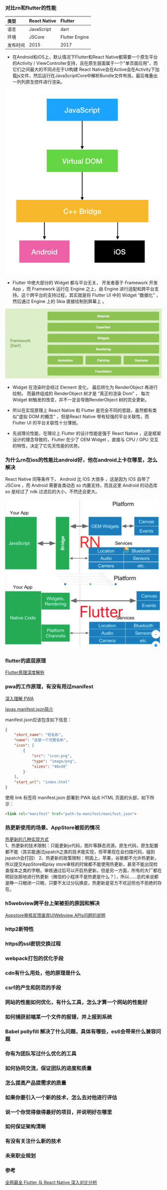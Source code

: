 ### 对比rn和flutter的性能

| 类型 | React Native | Flutter |
| :--- | :--- | :--- |
| 语言 | JavaScript | dart |
| 环境 | JSCore | Flutter Engine |
| 发布时间 | 2015 | 2017 |

- 在Android和iOS上，默认情况下Flutter和React Native都需要一个原生平台的Activity / ViewController支持，且在原生层面属于一个"单页面应用"，而它们之间最大的不同点在于UI构建
React Native会在Active会在Activity下加载js文件，然后运行在JavaScriptCore中解析Bundle文件布局，最后堆叠出一列列原生控件进行渲染。  
<img src="./img/rn@2x.png"/>

- Flutter 中绝大部分的 Widget 都与平台无关， 开发者基于 Framework 开发 App ，而 Framework 运行在 Engine 之上，由 Engine 进行适配和跨平台支持。这个跨平台的支持过程，其实就是将 Flutter UI 中的 Widget “数据化” ，然后通过 Engine 上的 Skia 直接绘制到屏幕上 。

<img src="./img/flutter.png"/>

- Widget 在渲染时会经过 Element 变化， 最后转化为 RenderObject 再进行绘制， 而最终组成的 RenderObject 树才是 “真正的渲染 Dom” ， 每次 Widget 树触发的改变，并不一定会导致RenderObject  树的完全更新。
- 所以在实现原理上 React Native 和 Flutter 是完全不同的思路，虽然都有类似“虚拟 DOM 的概念” ，但是React Native 带有较强的平台关联性，而 Flutter UI 的平台关联性十分薄弱。

- 先说理论性能，在理论上 Flutter 的设计性能是强于 React Native ，这是框架设计的理念导致的，Flutter 在少了 OEM Widget ，直接与 CPU / GPU 交互的特性，决定了它先天性能的优势。

### 为什么rn在ios的性能比android好，他在android上卡在哪里，怎么解决

React Native 同等条件下， Android 比 IOS 大很多 ，这是因为 IOS 自带了 JSCore ，而 Android 需要各类动态 so 内置支持，而且这里 Android 的动态库 so 是经过了 ndk 过滤后的大小，不然还会更大。

<img src="./img/rn_flutter.png"/>

### flutter的底层原理

[Flutter原理深度解析](https://juejin.im/post/5d71d2f2518825103e545bdc)

### pwa的工作原理，有没有用过manifest

[深入理解 PWA](https://juejin.im/post/5c07493951882516cd70d213)

[lavas,manifest.json简介](https://lavas.baidu.com/pwa/engage-retain-users/add-to-home-screen/introduction)

manifest.json应该包含如下信息：
```json
{
    "short_name": "短名称",
    "name": "这是一个完整名称",
    "icon": [
        {
            "src": "icon.png",
            "type": "image/png",
            "sizes": "48x48"
        }
    ],
    "start_url": "index.html"
}
```

使用 link 标签将 manifest.json 部署到 PWA 站点 HTML 页面的头部，如下所示：

```html
<link rel="manifest" href="path-to-manifest/manifest.json">
```

### 热更新使用的场景、AppStore被拒的情况
[热更新的几种实现方式](https://www.jianshu.com/p/3bd95bd5c61b)  
1、热更新的技术限制：只能更新js代码，图片等静态资源。原生代码，原生配置都不能（其实能通过jspatch之类的技术能实现，但苹果现在会扫描代码，碰到jspatch会打回）
2、热更新的政策限制：明面上，苹果，谷歌都不允许热更新，所以提交AppStore和play store审核的时候都不能使用热更新，甚至不能出现检查版本之类的字眼。审核通过后可以开启热更新。但是另一方面，所有的大厂都在明目张胆地进行热更新（微信的小程序不是热更是什么？），所以……总的来说都是睁一只眼闭一只眼，只要不太过分玩换皮，热更新是官方不欢迎但也不拒绝的存在。

### h5webview跨平台上架被拒的原因和解决

[Appstore审核反馈废弃UIWebview APIs问题的说明](https://ask.dcloud.net.cn/article/36348)

### http2新特性

### https的ssl密钥交换过程

### webpack打包的优化手段

### cdn有什么用处，他的原理是什么

### csrf的产生和防范的手段

### 网站的性能如何优化，有什么工具，怎么才算一个网站的性能好

### 如何捕获前端某一个文件的报错，并上报到系统

### Babel pollyfill 解决了什么问题，具体有哪些，es6会带来什么兼容问题

### 你有为团队写过什么优化的工具

### 如何协同交流，保证团队的进度和质量

### 怎么提高产品提需求的质量

### 如果你要引入一个新的技术，怎么去对他进行评估

### 说一个你觉得做得最好的项目，并说明好在哪里

### 如何保证架构清晰

### 有没有关注什么新的技术

### 未来职业规划


### 参考

[全网最全 Flutter 与 React Native 深入对比分析](https://juejin.im/post/5d0bac156fb9a07ec56e7f15)
